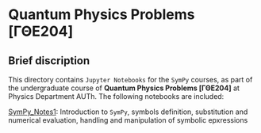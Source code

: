# **Quantum Physics Problems [ΓΘΕ204]**

## **Brief discription**

This directory contains `Jupyter Notebooks` for the `SymPy` courses, as part of the undergraduate course of **Quantum Physics Problems [ΓΘΕ204]** at Physics Department AUTh. The following notebooks are included:

[SymPy_Notes1](https://github.com/istergak/Quantum-Physics-Problems/blob/main/SymPy_Notes1.ipynb): Introduction to `SymPy`, symbols definition, substitution and numerical evaluation, handling and manipulation of symbolic epxressions
